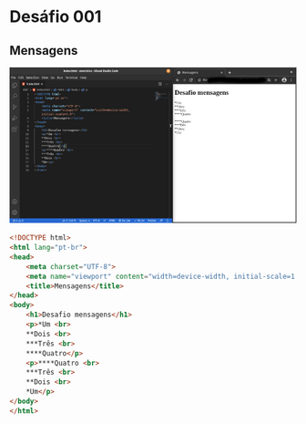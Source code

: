 # Desáfio 001
## Mensagens
![Resultimg](https://github.com/AAndreLuis-dev/HTML-CSS_CursoEmVideo/blob/main/modulo-1(img)/imgd001.jpeg)
```html 
<!DOCTYPE html>
<html lang="pt-br">
<head>
    <meta charset="UTF-8">
    <meta name="viewport" content="width=device-width, initial-scale=1.0">
    <title>Mensagens</title>
</head>
<body>
    <h1>Desafio mensagens</h1>
    <p>*Um <br>
    **Dois <br>
    ***Três <br>
    ****Quatro</p>
    <p>****Quatro <br>
    ***Três <br>
    **Dois <br>
    *Um</p>
</body>
</html>  
```